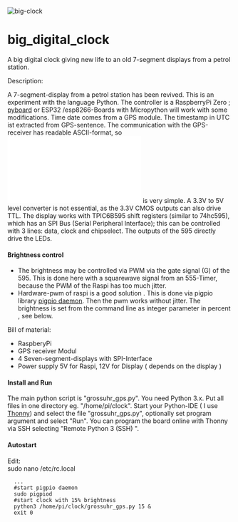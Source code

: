 ![big-clock](https://user-images.githubusercontent.com/50828453/71590415-9c593680-2b28-11ea-9261-22b783d1ca86.JPG)

# big_digital_clock
A big digital clock giving new life to an old 7-segment displays from a petrol station. 

Description:

A 7-segment-display from a petrol station has been revived. This is an experiment with the language Python.
The controller is a RaspberryPi Zero ; [pyboard](https://pyboard.org/wp-content/uploads/2019/01/PYBv1_1-1024x768.jpg)
or ESP32 /esp8266-Boards with Micropython will work with some modifications.
Time date comes from a GPS module.  The timestamp in UTC ist extracted from GPS-sentence. The communication with the GPS-receiver has readable ASCII-format, so ![software](doc/gps_decoder.py) is very simple.
A 3.3V to 5V level converter is not essential, as the 3.3V CMOS outputs can also drive TTL.
The display works with TPIC6B595 shift registers (similar to 74hc595), which has an SPI Bus (Serial Peripheral Interface);
this can be controlled with 3 lines: data, clock and chipselect. The outputs of the 595 directly drive the LEDs.
#### Brightness control
- The brightness may be controlled via PWM via the gate signal (G) of the 595. This is done here with a squarewave signal from an
555-Timer, because the PWM of the Raspi has too much jitter.
- Hardware-pwm of raspi is a good solution . This is done via pigpio library [pigpio daemon](https://abyz.me.uk/rpi/pigpio/). Then the pwm works without jitter. The brightness is set from the command line as integer parameter in percent , see below.  

Bill of material:
  - RaspberyPi
  - GPS receiver Modul
  - 4 Seven-segment-displays with SPI-Interface
  - Power supply 5V for Raspi, 12V for Display ( depends on the display )
#### Install and Run
The main python script is "grossuhr_gps.py".
You need Python 3.x.
Put all files in one directory eg. "/home/pi/clock". Start your Python-IDE ( I use [Thonny](https://thonny.org/)) and 
select the  file "grossuhr_gps.py", optionally set program argument and select "Run". 
You can program the board online with Thonny via SSH selecting "Remote Python 3 (SSH) ".

#### Autostart
Edit:  
sudo nano /etc/rc.local

      ...
      #start pigpio daemon
      sudo pigpiod
      #start clock with 15% brightness
      python3 /home/pi/clock/grossuhr_gps.py 15 &
      exit 0



